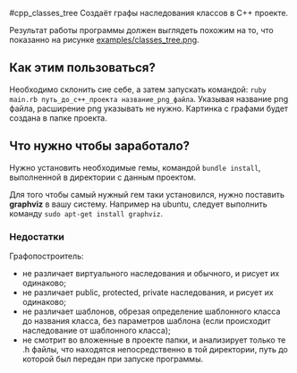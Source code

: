 #cpp_classes_tree
Создаёт графы наследования классов в C++ проекте.

Результат работы программы должен выглядеть похожим на то, что показанно на рисунке [examples/classes_tree.png](https://github.com/newmen/cpp_classes_tree/blob/master/examples/classes_tree.png).

## Как этим пользоваться?
Необходимо склонить сие себе, а затем запускать командой: `ruby main.rb путь_до_c++_проекта название_png_файла`. Указывая название png файла, расширение png указывать не нужно. Картинка с графами будет создана в папке проекта.

## Что нужно чтобы заработало?
Нужно установить необходимые гемы, командой `bundle install`, выполненной в директории с данным проектом.

Для того чтобы самый нужный гем таки установился, нужно поставить **graphviz** в вашу систему. Например на ubuntu, следует выполнить команду `sudo apt-get install graphviz`.

### Недостатки
Графопостроитель:

- не различает виртуального наследования и обычного, и рисует их одинаково;
- не различает public, protected, private наследования, и рисует их одинаково;
- не различает шаблонов, обрезая определение шаблонного класса до названия класса, без параметров шаблона (если происходит наследование от шаблонного класса);
- не смотрит во вложенные в проекте папки, и анализирует только те .h файлы, что находятся непосредственно в той директории, путь до которой был передан при запуске программы.

